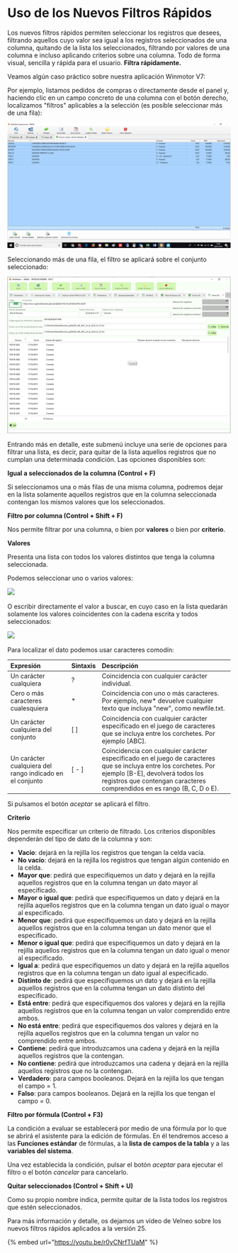 # Uso de los Nuevos Filtros Rápidos

Los nuevos filtros rápidos permiten seleccionar los registros que desees, filtrando aquellos cuyo valor sea igual a los registros seleccionados de una columna, quitando de la lista los seleccionados, filtrando por valores de una columna e incluso aplicando criterios sobre una columna. Todo de forma visual, sencilla y rápida para el usuario. **Filtra rápidamente.**

Veamos algún caso práctico sobre nuestra aplicación Winmotor V7:

Por ejemplo, listamos pedidos de compras o directamente desde el panel y, haciendo clic en un campo concreto de una columna con el botón derecho, localizamos "filtros" aplicables a la selección \(es posible seleccionar más de una fila\):

![](../../.gitbook/assets/image%20%28152%29.png)

Seleccionando más de una fila, el filtro se aplicará sobre el conjunto seleccionado:

![](../../.gitbook/assets/image%20%28439%29.png)

Entrando más en detalle, este submenú incluye una serie de opciones para filtrar una lista, es decir, para quitar de la lista aquellos registros que no cumplan una determinada condición. Las opciones disponibles son:

**Igual a seleccionados de la columna \(Control + F\)**

Si seleccionamos una o más filas de una misma columna, podremos dejar en la lista solamente aquellos registros que en la columna seleccionada contengan los mismos valores que los seleccionados.

**Filtro por columna \(Control + Shift + F\)**

Nos permite filtrar por una columna, o bien por **valores** o bien por **criterio**.

**Valores**

Presenta una lista con todos los valores distintos que tenga la columna seleccionada.

Podemos seleccionar uno o varios valores:

![](https://doc.velneo.es/assets/filtro_valores.png)

O escribir directamente el valor a buscar, en cuyo caso en la lista quedarán solamente los valores coincidentes con la cadena escrita y todos seleccionados:

![](https://doc.velneo.es/assets/filtro_valores_edicion.png)

Para localizar el dato podemos usar caracteres comodín:

| Expresión | Sintaxis | Descripción |
| :--- | :--- | :--- |
| Un carácter cualquiera | ? | Coincidencia con cualquier carácter individual. |
| Cero o más caracteres cualesquiera | \* | Coincidencia con uno o más caracteres. Por ejemplo, new\* devuelve cualquier texto que incluya "new", como newfile.txt. |
| Un carácter cualquiera del conjunto | \[ \] | Coincidencia con cualquier carácter especificado en el juego de caracteres que se incluya entre los corchetes. Por ejemplo \[ABC\]. |
| Un carácter cualquiera del rango indicado en el conjunto | \[ - \] | Coincidencia con cualquier carácter especificado en el juego de caracteres que se incluya entre los corchetes. Por ejemplo \[B-E\], devolverá todos los registros que contengan caracteres comprendidos en es rango \(B, C, D o E\). |

Si pulsamos el botón _aceptar_ se aplicará el filtro.

**Criterio**

Nos permite especificar un criterio de filtrado. Los criterios disponibles dependerán del tipo de dato de la columna y son:

* **Vacío**: dejará en la rejilla los registros que tengan la celda vacía.
* **No vacío**: dejará en la rejilla los registros que tengan algún contenido en la celda.
* **Mayor que**: pedirá que especifiquemos un dato y dejará en la rejilla aquellos registros que en la columna tengan un dato mayor al especificado.
* **Mayor o igual que**: pedirá que especifiquemos un dato y dejará en la rejilla aquellos registros que en la columna tengan un dato igual o mayor al especificado.
* **Menor que**: pedirá que especifiquemos un dato y dejará en la rejilla aquellos registros que en la columna tengan un dato menor que el especificado.
* **Menor o igual que**: pedirá que especifiquemos un dato y dejará en la rejilla aquellos registros que en la columna tengan un dato igual o menor al especificado.
* **Igual a**: pedirá que especifiquemos un dato y dejará en la rejilla aquellos registros que en la columna tengan un dato igual al especificado.
* **Distinto de**: pedirá que especifiquemos un dato y dejará en la rejilla aquellos registros que en la columna tengan un dato distinto del especificado.
* **Está entre**: pedirá que especifiquemos dos valores y dejará en la rejilla aquellos registros que en la columna tengan un valor comprendido entre ambos.
* **No está entre**: pedirá que especifiquemos dos valores y dejará en la rejilla aquellos registros que en la columna tengan un valor no comprendido entre ambos.
* **Contiene**: pedirá que introduzcamos una cadena y dejará en la rejilla aquellos registros que la contengan.
* **No contiene**: pedirá que introduzcamos una cadena y dejará en la rejilla aquellos registros que no la contengan.
* **Verdadero**: para campos booleanos. Dejará en la rejilla los que tengan el campo = 1.
* **Falso**: para campos booleanos. Dejará en la rejilla los que tengan el campo = 0.

**Filtro por fórmula \(Control + F3\)**

La condición a evaluar se establecerá por medio de una fórmula por lo que se abrirá el asistente para la edición de fórmulas. En él tendremos acceso a las **Funciones estándar** de fórmulas, a la **lista de campos de la tabla** y a las **variables del sistema**.

Una vez establecida la condición, pulsar el botón _aceptar_ para ejecutar el filtro o el botón _cancelar_ para cancelarlo.

**Quitar seleccionados \(Control + Shift + U\)**

Como su propio nombre indica, permite quitar de la lista todos los registros que estén seleccionados.

Para más información y detalle, os dejamos un vídeo de Velneo sobre los nuevos filtros rápidos aplicados a la versión 25.

{% embed url="https://youtu.be/r0yCNrfTUaM" %}



